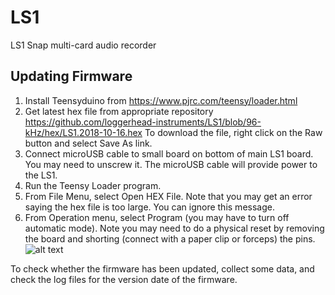 # LS1
LS1 Snap multi-card audio recorder


## Updating Firmware

1.	Install Teensyduino from https://www.pjrc.com/teensy/loader.html
2.	Get latest hex file from appropriate repository
	https://github.com/loggerhead-instruments/LS1/blob/96-kHz/hex/LS1.2018-10-16.hex
	To download the file, right click on the Raw button and select Save As link.
3.	Connect microUSB cable to small board on bottom of main LS1 board. You may need to unscrew it. The microUSB cable will provide power to the LS1.
4.	Run the Teensy Loader program.
5.	From File Menu, select Open HEX File. Note that you may get an error saying the hex file is too large. You can ignore this message.
6.	From Operation menu, select Program (you may have to turn off automatic mode). Note you may need to do a physical reset by removing the board and shorting (connect with a paper clip or forceps) the pins.
![alt text](https://github.com/loggerhead-instruments/LS1/tree/96-kHz/images/pinShort.png "Teensy reset")

To check whether the firmware has been updated, collect some data, and check the log files for the version date of the firmware.
